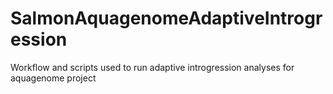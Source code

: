 # SalmonAquagenomeAdaptiveIntrogression
Workflow and scripts used to run adaptive introgression analyses for aquagenome project
